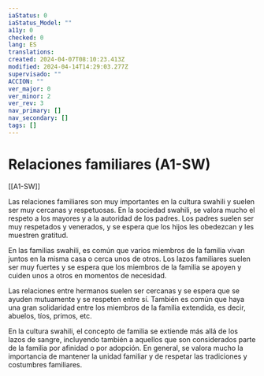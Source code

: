 ```yaml
---
iaStatus: 0
iaStatus_Model: ""
a11y: 0
checked: 0
lang: ES
translations: 
created: 2024-04-07T08:10:23.413Z
modified: 2024-04-14T14:29:03.277Z
supervisado: ""
ACCION: ""
ver_major: 0
ver_minor: 2
ver_rev: 3
nav_primary: []
nav_secondary: []
tags: []
---
```

# Relaciones familiares (A1-SW)

[[A1-SW]]

Las relaciones familiares son muy importantes en la cultura swahili y suelen ser muy cercanas y respetuosas. En la sociedad swahili, se valora mucho el respeto a los mayores y a la autoridad de los padres. Los padres suelen ser muy respetados y venerados, y se espera que los hijos les obedezcan y les muestren gratitud.

En las familias swahili, es común que varios miembros de la familia vivan juntos en la misma casa o cerca unos de otros. Los lazos familiares suelen ser muy fuertes y se espera que los miembros de la familia se apoyen y cuiden unos a otros en momentos de necesidad.

Las relaciones entre hermanos suelen ser cercanas y se espera que se ayuden mutuamente y se respeten entre sí. También es común que haya una gran solidaridad entre los miembros de la familia extendida, es decir, abuelos, tíos, primos, etc.

En la cultura swahili, el concepto de familia se extiende más allá de los lazos de sangre, incluyendo también a aquellos que son considerados parte de la familia por afinidad o por adopción. En general, se valora mucho la importancia de mantener la unidad familiar y de respetar las tradiciones y costumbres familiares.
